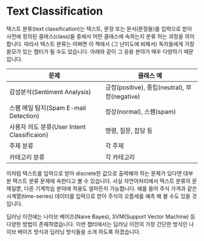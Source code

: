 # Text Classification

텍스트 분류(text classification)는 텍스트, 문장 또는 문서(문장들)를 입력으로 받아 사전에 정의된 클래스(class)들 중에서 어떤 클래스에 속하는지 분류 하는 과정을 의미합니다. 따라서 텍스트 분류는 어쩌면 이 책에서 (그 난이도에 비해서) 독자들에게 가장 쓸모가 있는 챕터가 될 수도 있습니다. 아래와 같이 그 응용 분야가 매우 다양하기 때문 입니다.

|문제|클래스 예|
|---|---|
|감성분석(Sentiment Analysis)|긍정(positive), 중립(neutral), 부정(negative)|
|스팸 메일 탐지(Spam E-mail Detection)|정상(normal), 스팸(spam)|
|사용자 의도 분류(User Intent Classificaion)|명령, 질문, 잡담 등
|주제 분류|각 주제|
|카테고리 분류|각 카테고리|

이처럼 텍스트를 입력으로 받아 discrete한 값으로 출력해야 하는 문제가 있다면 대부분 텍스트 분류 문제에 속한다고 볼 수 있습니다. 사실 자연어처리에서 텍스트 분류의 문제일뿐, 다른 기계학습 분야에 적용도 얼마든지 가능합니다. 예를 들어 주식 가격과 같은 시계열(time-series) 데이터를 입력으로 받아 주식의 오름세를 예측 해 볼 수도 있을 것 입니다.

딥러닝 이전에는 나이브 베이즈(Naive Bayes), SVM(Support Vector Machine) 등 다양한 방법이 존재하였습니다. 이번 챕터에서는 딥러닝 이전의 가장 간단한 방식인 나이브 베이즈 방식과 딥러닝 방식들을 소개 하도록 하겠습니다.